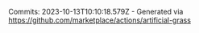 Commits: 2023-10-13T10:10:18.579Z - Generated via https://github.com/marketplace/actions/artificial-grass
<br>
